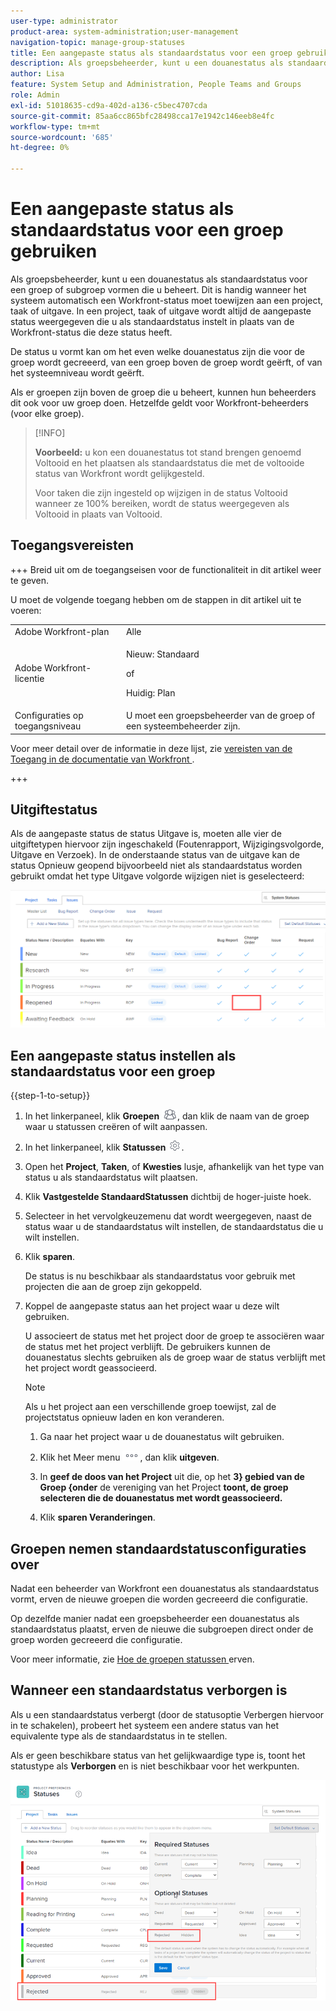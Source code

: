 ```yaml
---
user-type: administrator
product-area: system-administration;user-management
navigation-topic: manage-group-statuses
title: Een aangepaste status als standaardstatus voor een groep gebruiken
description: Als groepsbeheerder, kunt u een douanestatus als standaardstatus voor een groep of subgroep vormen die u beheert.
author: Lisa
feature: System Setup and Administration, People Teams and Groups
role: Admin
exl-id: 51018635-cd9a-402d-a136-c5bec4707cda
source-git-commit: 85aa6cc865bfc28498cca17e1942c146eeb8e4fc
workflow-type: tm+mt
source-wordcount: '685'
ht-degree: 0%

---
```


# Een aangepaste status als standaardstatus voor een groep gebruiken

Als groepsbeheerder, kunt u een douanestatus als standaardstatus voor een groep of subgroep vormen die u beheert. Dit is handig wanneer het systeem automatisch een Workfront-status moet toewijzen aan een project, taak of uitgave. In een project, taak of uitgave wordt altijd de aangepaste status weergegeven die u als standaardstatus instelt in plaats van de Workfront-status die deze status heeft.

De status u vormt kan om het even welke douanestatus zijn die voor de groep wordt gecreeerd, van een groep boven de groep wordt geërft, of van het systeemniveau wordt geërft.

Als er groepen zijn boven de groep die u beheert, kunnen hun beheerders dit ook voor uw groep doen. Hetzelfde geldt voor Workfront-beheerders (voor elke groep).

>[!INFO]
>
>**Voorbeeld:** u kon een douanestatus tot stand brengen genoemd Voltooid en het plaatsen als standaardstatus die met de voltooide status van Workfront wordt gelijkgesteld.
>
>Voor taken die zijn ingesteld op wijzigen in de status Voltooid wanneer ze 100% bereiken, wordt de status weergegeven als Voltooid in plaats van Voltooid.

## Toegangsvereisten

+++ Breid uit om de toegangseisen voor de functionaliteit in dit artikel weer te geven.

U moet de volgende toegang hebben om de stappen in dit artikel uit te voeren:

<table style="table-layout:auto"> 
 <col> 
 <col> 
 <tbody> 
  <tr> 
   <td role="rowheader">Adobe Workfront-plan</td> 
   <td>Alle</td> 
  </tr> 
  <tr> 
  <tr> 
   <td role="rowheader">Adobe Workfront-licentie</td> 
   <td><p>Nieuw: Standaard</p>
       <p>of</p>
       <p>Huidig: Plan</p></td>
  </tr> 
  </tr> 
  <tr> 
   <td role="rowheader">Configuraties op toegangsniveau</td> 
   <td>U moet een groepsbeheerder van de groep of een systeembeheerder zijn.</td>
  </tr> 
 </tbody> 
</table>

Voor meer detail over de informatie in deze lijst, zie [ vereisten van de Toegang in de documentatie van Workfront ](/help/quicksilver/administration-and-setup/add-users/access-levels-and-object-permissions/access-level-requirements-in-documentation.md).

+++

## Uitgiftestatus

Als de aangepaste status de status Uitgave is, moeten alle vier de uitgiftetypen hiervoor zijn ingeschakeld (Foutenrapport, Wijzigingsvolgorde, Uitgave en Verzoek). In de onderstaande status van de uitgave kan de status Opnieuw geopend bijvoorbeeld niet als standaardstatus worden gebruikt omdat het type Uitgave volgorde wijzigen niet is geselecteerd:

![ Alle toegelaten uitgiftetypen ](assets/all-4-issue-types-enabled.png)

## Een aangepaste status instellen als standaardstatus voor een groep

{{step-1-to-setup}}

1. In het linkerpaneel, klik **Groepen** ![ Groepen ](assets/groups-icon.png), dan klik de naam van de groep waar u statussen creëren of wilt aanpassen.
1. In het linkerpaneel, klik **Statussen** ![ het montagespictogram van het Gear ](assets/gear-icon-settings.png).
1. Open het **Project**, **Taken**, of **Kwesties** lusje, afhankelijk van het type van status u als standaardstatus wilt plaatsen.
1. Klik **Vastgestelde StandaardStatussen** dichtbij de hoger-juiste hoek.
1. Selecteer in het vervolgkeuzemenu dat wordt weergegeven, naast de status waar u de standaardstatus wilt instellen, de standaardstatus die u wilt instellen.
1. Klik **sparen**.

   De status is nu beschikbaar als standaardstatus voor gebruik met projecten die aan de groep zijn gekoppeld.

1. Koppel de aangepaste status aan het project waar u deze wilt gebruiken.

   U associeert de status met het project door de groep te associëren waar de status met het project verblijft. De gebruikers kunnen de douanestatus slechts gebruiken als de groep waar de status verblijft met het project wordt geassocieerd.

   >[!NOTE]
   >
   >Als u het project aan een verschillende groep toewijst, zal de projectstatus opnieuw laden en kon veranderen.

   1. Ga naar het project waar u de douanestatus wilt gebruiken.
   1. Klik het Meer menu ![ Meer pictogram ](assets/more-icon.png), dan klik **uitgeven**.
   1. In **geef de doos van het Project** uit die, op het **3&rbrace; gebied van de Groep &lbrace;onder** de vereniging van het Project **toont, de groep selecteren die de douanestatus met wordt geassocieerd.**

   1. Klik **sparen Veranderingen**.

## Groepen nemen standaardstatusconfiguraties over

Nadat een beheerder van Workfront een douanestatus als standaardstatus vormt, erven de nieuwe groepen die worden gecreeerd die configuratie.

Op dezelfde manier nadat een groepsbeheerder een douanestatus als standaardstatus plaatst, erven de nieuwe die subgroepen direct onder de groep worden gecreeerd die configuratie.

Voor meer informatie, zie [ Hoe de groepen statussen ](../../../administration-and-setup/manage-groups/manage-group-statuses/how-groups-inherit-statuses.md) erven.

## Wanneer een standaardstatus verborgen is

Als u een standaardstatus verbergt (door de statusoptie Verbergen hiervoor in te schakelen), probeert het systeem een andere status van het equivalente type als de standaardstatus in te stellen.

Als er geen beschikbare status van het gelijkwaardige type is, toont het statustype als **Verborgen** en is niet beschikbaar voor het werkpunten.

![ Geen beschikbare status ](assets/when-hide-default-status-no-equivalent.png)
